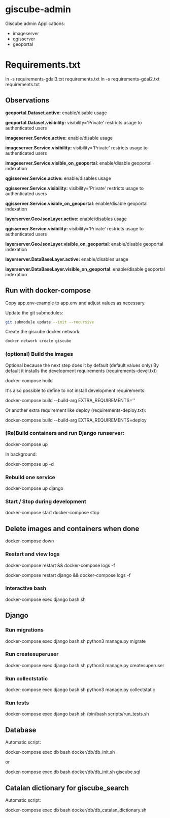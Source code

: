 # giscube-admin

Giscube admin Applications:

- imageserver
- qgisserver
- geoportal

# Requirements.txt
ln -s requirements-gdal3.txt requirements.txt
ln -s requirements-gdal2.txt requirements.txt

## Observations

**geoportal.Dataset.active:** enable/disable usage

**geoportal.Dataset.visibility:** visibility='Private' restricts usage to authenticated users

**imageserver.Service.active:** enable/disable usage

**imageserver.Service.visibility:** visibility='Private' restricts usage to authenticated users

**imageserver.Service.visible_on_geoportal**: enable/disable geoportal indexation

**qgisserver.Service.active:** enable/disables usage

**qgisserver.Service.visibility:** visibility='Private' restricts usage to authenticated users

**qgisserver.Service.visible_on_geoportal**: enable/disable geoportal indexation

**layerserver.GeoJsonLayer.active:** enable/disables usage

**qgisserver.Service.visibility:** visibility='Private' restricts usage to authenticated users

**layerserver.GeoJsonLayer.visible_on_geoportal**: enable/disable geoportal indexation

**layerserver.DataBaseLayer.active:** enable/disables usage

**layerserver.DataBaseLayer.visible_on_geoportal**: enable/disable geoportal indexation



## Run with docker-compose

Copy app.env-example to app.env and adjust values as necessary.

Update the git submodules:

``` bash
git submodule update --init --recursive
```

Create the giscube docker network:

``` bash
docker network create giscube
```


### (optional) Build the images

Optional because the next step does it by default (default values only)
By default it installs the development requirements (requirements-devel.txt)

docker-compose build

It's also possible to define to not install development requirements:

docker-compose build --build-arg EXTRA_REQUIREMENTS=''

Or another extra requirement like deploy (requirements-deploy.txt):

docker-compose build --build-arg EXTRA_REQUIREMENTS=deploy


### (Re)Build containers and run Django runserver:

docker-compose up

In background:

docker-compose up -d


### Rebuild one service

docker-compose up django


### Start / Stop during development

docker-compose start
docker-compose stop


## Delete images and containers when done

docker-compose down


### Restart and view logs

docker-compose restart && docker-compose logs -f

docker-compose restart django && docker-compose logs -f


### Interactive bash

docker-compose exec django bash.sh


## Django

### Run migrations

docker-compose exec django bash.sh python3 manage.py migrate

### Run createsuperuser

docker-compose exec django bash.sh python3 manage.py createsuperuser

### Run collectstatic

docker-compose exec django bash.sh python3 manage.py collectstatic

### Run tests

docker-compose exec django bash.sh /bin/bash scripts/run_tests.sh

## Database

Automatic script:

docker-compose exec db bash docker/db/db_init.sh

or

docker-compose exec db bash docker/db/db_init.sh giscube.sql


## Catalan dictionary for giscube_search

Automatic script:

docker-compose exec db bash docker/db/db_catalan_dictionary.sh
